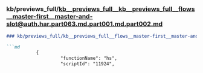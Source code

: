 ### kb/previews_full/kb__previews_full__kb__previews_full__flows__master-first__master-and-slot@auth.har.part063.md.part001.md.part002.md

```md
### kb/previews_full/kb__previews_full__flows__master-first__master-and-slot@auth.har.part063.md.part001.md (part 002)

```md
           {
                    "functionName": "hs",
                    "scriptId": "11924",

```

```

```
